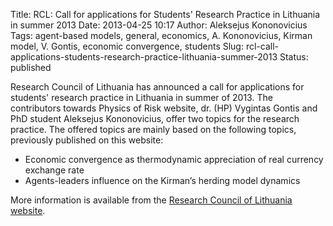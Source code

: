 Title: RCL: Call for applications for Students' Research Practice in Lithuania in summer 2013
Date: 2013-04-25 10:17
Author: Aleksejus Kononovicius
Tags: agent-based models, general, economics, A. Kononovicius, Kirman model, V. Gontis, economic convergence, students
Slug: rcl-call-applications-students-research-practice-lithuania-summer-2013
Status: published

Research
Council of Lithuania has announced a call for applications for students'
research practice in Lithuania in summer of 2013. The contributors
towards Physics of Risk website, dr. (HP) Vygintas Gontis and PhD
student Aleksejus Kononovicius, offer two topics for the research
practice. The offered topics are mainly based on the following topics,
previously published on this website:

-   Economic convergence as thermodynamic appreciation of real currency exchange rate
-   Agents-leaders influence on the Kirman’s herding model dynamics

More information is available from the [Research Council of Lithuania
website](https://lmt.lrv.lt/en/). 
